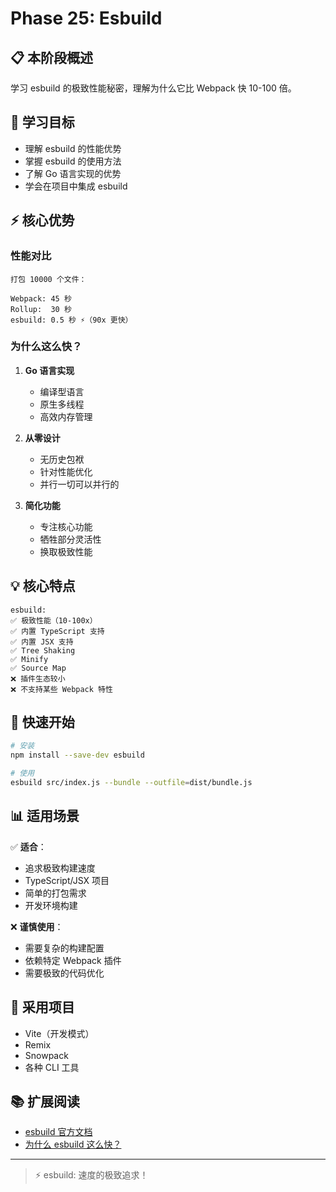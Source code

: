 # Phase 25: Esbuild

## 📋 本阶段概述

学习 esbuild 的极致性能秘密，理解为什么它比 Webpack 快 10-100 倍。

## 🎯 学习目标

- 理解 esbuild 的性能优势
- 掌握 esbuild 的使用方法
- 了解 Go 语言实现的优势
- 学会在项目中集成 esbuild

## ⚡️ 核心优势

### 性能对比

```
打包 10000 个文件：

Webpack: 45 秒
Rollup:  30 秒
esbuild: 0.5 秒 ⚡️（90x 更快）
```

### 为什么这么快？

1. **Go 语言实现**
   - 编译型语言
   - 原生多线程
   - 高效内存管理

2. **从零设计**
   - 无历史包袱
   - 针对性能优化
   - 并行一切可以并行的

3. **简化功能**
   - 专注核心功能
   - 牺牲部分灵活性
   - 换取极致性能

## 💡 核心特点

```
esbuild:
✅ 极致性能（10-100x）
✅ 内置 TypeScript 支持
✅ 内置 JSX 支持
✅ Tree Shaking
✅ Minify
✅ Source Map
❌ 插件生态较小
❌ 不支持某些 Webpack 特性
```

## 🚀 快速开始

```bash
# 安装
npm install --save-dev esbuild

# 使用
esbuild src/index.js --bundle --outfile=dist/bundle.js
```

## 📊 适用场景

✅ **适合**：
- 追求极致构建速度
- TypeScript/JSX 项目
- 简单的打包需求
- 开发环境构建

❌ **谨慎使用**：
- 需要复杂的构建配置
- 依赖特定 Webpack 插件
- 需要极致的代码优化

## 🌟 采用项目

- Vite（开发模式）
- Remix
- Snowpack
- 各种 CLI 工具

## 📚 扩展阅读

- [esbuild 官方文档](https://esbuild.github.io/)
- [为什么 esbuild 这么快？](https://esbuild.github.io/faq/#why-is-esbuild-fast)

---

> ⚡️ esbuild: 速度的极致追求！


